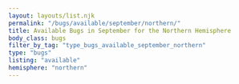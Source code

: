 ```yaml
---
layout: layouts/list.njk
permalink: "/bugs/available/september/northern/"
title: Available Bugs in September for the Northern Hemisphere
body_class: bugs
filter_by_tag: "type_bugs_available_september_northern"
type: "bugs"
listing: "available"
hemisphere: "northern"
---
```

